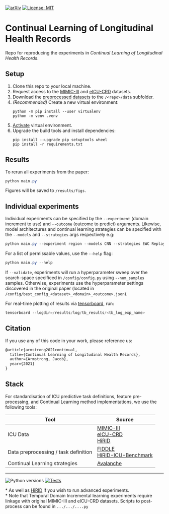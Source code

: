 [![arXiv](https://img.shields.io/badge/arXiv-XXXX.XXXXX-b31b1b.svg)](https://arxiv.org/abs/XXXX.XXXXX) [![License: MIT](https://img.shields.io/badge/license-MIT-green.svg)](https://opensource.org/licenses/MIT) 

<!-- [![License](https://img.shields.io/github/license/iacobo/continual.svg)](https://opensource.org/licenses/MIT) -->


# Continual Learning of Longitudinal Health Records

Repo for reproducing the experiments in *Continual Learning of Longitudinal Health Records*.

## Setup

1. Clone this repo to your local machine.
2. Request access to the [MIMIC-III](https://www.physionet.org/content/mimiciii/1.4/) and [eICU-CRD](https://www.physionet.org/content/eicu-crd/2.0/) datasets.
3. Download the [preprocessed datasets](https://physionet.org/files/mimic-eicu-fiddle-feature/1.0.0/0) to the `/<repo>/data` subfolder.
4. *(Recommended)* Create a new virtual environment:
   ```
   python -m pip install --user virtualenv
   python -m venv .venv
   ```
5. [Activate](https://docs.python.org/3/library/venv.html) virtual environment.
6. Upgrade the build tools and install dependencies:
   ```
   pip install --upgrade pip setuptools wheel
   pip install -r requirements.txt
   ```

## Results

To rerun all experiments from the paper:
```powershell
python main.py
```
Figures will be saved to `/results/figs`.

## Individual experiments

Individual experiments can be specified by the `--experiment` (domain increment to use) and `--outcome` (outcome to predict) arguments. Likewise, model architectures and continual learning strategies can be specified with the `--models` and `--strategies` args respectively e.g:

```powershell
python main.py --experiment region --models CNN --strategies EWC Replay
```

For a list of permissable values, use the `--help` flag:

```powershell
python main.py --help
```

If `--validate`, experiments will run a hyperparameter sweep over the search-space specificed in `/config/config.py` using `--num_samples` samples. Otherwise, experiments use the hyperparameter settings discovered in the original paper (located in `/config/best_config_<dataset>_<domain>_<outcome>.json`). 

For real-time plotting of results via [tensorboard](https://www.tensorflow.org/tensorboard), run:
```powershell
tensorboard --logdir=/results/log/tb_results/<tb_log_exp_name>
```


## Citation

If you use any of this code in your work, please reference us:

```latex
@article{armstrong2021continual,
  title={Continual Learning of Longitudinal Health Records},
  author={Armstrong, Jacob},
  year={2021}
}
```

## Stack

For standardisation of ICU predictive task definitions, feature pre-processing, and Continual Learning method implementations, we use the following tools:

| Tool                        | Source               |
|-----------------------------|----------------------|
|ICU Data                     | [MIMIC-III](https://www.physionet.org/content/mimiciii/1.4/)<br> [eICU-CRD](https://www.physionet.org/content/eicu-crd/2.0/)<br> [HiRID](https://physionet.org/content/hirid/1.1.1/) |
| Data preprocessing / task definition | [FIDDLE](https://www.physionet.org/content/mimic-eicu-fiddle-feature/1.0.0/)<br> [HiRID-ICU-Benchmark](https://openreview.net/forum?id=SnC9rUeqiqd) |
|Continual Learning strategies| [Avalanche](https://avalanche.continualai.org/)

---

![Python versions](https://img.shields.io/badge/python-3.7+-1177AA.svg?logo=python) [![Tests](https://github.com/iacobo/continual/workflows/Tests/badge.svg)](https://github.com/iacobo/continual/actions)

\* As well as [HiRID](https://physionet.org/content/hirid/1.1.1/) if you wish to run advanced experiments.  
\* Note that Temporal Domain Incremental learning experiments require linkage with original MIMIC-III and eICU-CRD datasets. Scripts to post-process can be found in `.../.../....py`
